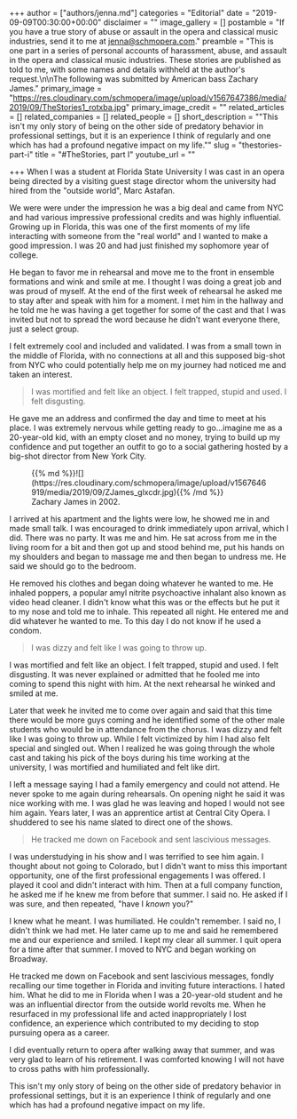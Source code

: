 +++
author = ["authors/jenna.md"]
categories = "Editorial"
date = "2019-09-09T00:30:00+00:00"
disclaimer = ""
image_gallery = []
postamble = "If you have a true story of abuse or assault in the opera and classical music industries, send it to me at [jenna@schmopera.com](mailto:jenna@schmopera.com)."
preamble = "This is one part in a series of personal accounts of harassment, abuse, and assault in the opera and classical music industries. These stories are published as told to me, with some names and details withheld at the author's request.\n\nThe following was submitted by American bass Zachary James."
primary_image = "https://res.cloudinary.com/schmopera/image/upload/v1567647386/media/2019/09/TheStories1_rotxba.jpg"
primary_image_credit = ""
related_articles = []
related_companies = []
related_people = []
short_description = "\"This isn't my only story of being on the other side of predatory behavior in professional settings, but it is an experience I think of regularly and one which has had a profound negative impact on my life.\""
slug = "thestories-part-i"
title = "#TheStories, part I"
youtube_url = ""

+++
When I was a student at Florida State University I was cast in an opera being directed by a visiting guest stage director whom the university had hired from the "outside world", Marc Astafan.

We were were under the impression he was a big deal and came from NYC and had various impressive professional credits and was highly influential. Growing up in Florida, this was one of the first moments of my life interacting with someone from the "real world" and I wanted to make a good impression. I was 20 and had just finished my sophomore year of college.

He began to favor me in rehearsal and move me to the front in ensemble formations and wink and smile at me. I thought I was doing a great job and was proud of myself. At the end of the first week of rehearsal he asked me to stay after and speak with him for a moment. I met him in the hallway and he told me he was having a get together for some of the cast and that I was invited but not to spread the word because he didn’t want everyone there, just a select group.

I felt extremely cool and included and validated. I was from a small town in the middle of Florida, with no connections at all and this supposed big-shot from NYC who could potentially help me on my journey had noticed me and taken an interest.

>I was mortified and felt like an object. I felt trapped, stupid and used. I felt disgusting.

He gave me an address and confirmed the day and time to meet at his place. I was extremely nervous while getting ready to go...imagine me as a 20-year-old kid, with an empty closet and no money, trying to build up my confidence and put together an outfit to go to a social gathering hosted by a big-shot director from New York City.

<figure data-type="image">{{% md %}}![](https://res.cloudinary.com/schmopera/image/upload/v1567646919/media/2019/09/ZJames_glxcdr.jpg){{% /md %}}

<figcaption>Zachary James in 2002.</figcaption>

</figure>

I arrived at his apartment and the lights were low, he showed me in and made small talk. I was encouraged to drink immediately upon arrival, which I did. There was no party. It was me and him. He sat across from me in the living room for a bit and then got up and stood behind me, put his hands on my shoulders and began to massage me and then began to undress me. He said we should go to the bedroom.

He removed his clothes and began doing whatever he wanted to me. He inhaled poppers, a popular amyl nitrite psychoactive inhalant also known as video head cleaner. I didn't know what this was or the effects but he put it to my nose and told me to inhale. This repeated all night. He entered me and did whatever he wanted to me. To this day I do not know if he used a condom.

>I was dizzy and felt like I was going to throw up.

I was mortified and felt like an object. I felt trapped, stupid and used. I felt disgusting. It was never explained or admitted that he fooled me into coming to spend this night with him. At the next rehearsal he winked and smiled at me.

Later that week he invited me to come over again and said that this time there would be more guys coming and he identified some of the other male students who would be in attendance from the chorus. I was dizzy and felt like I was going to throw up. While I felt victimized by him I had also felt special and singled out. When I realized he was going through the whole cast and taking his pick of the boys during his time working at the university, I was mortified and humiliated and felt like dirt.

I left a message saying I had a family emergency and could not attend. He never spoke to me again during rehearsals. On opening night he said it was nice working with me. I was glad he was leaving and hoped I would not see him again. Years later, I was an apprentice artist at Central City Opera. I shuddered to see his name slated to direct one of the shows.

>He tracked me down on Facebook and sent lascivious messages.

I was understudying in his show and I was terrified to see him again. I thought about not going to Colorado, but I didn't want to miss this important opportunity, one of the first professional engagements I was offered. I played it cool and didn't interact with him. Then at a full company function, he asked me if he knew me from before that summer. I said no. He asked if I was sure, and then repeated, "have I _known_ you?"

I knew what he meant. I was humiliated. He couldn't remember. I said no, I didn't think we had met. He later came up to me and said he remembered me and our experience and smiled. I kept my clear all summer. I quit opera for a time after that summer. I moved to NYC and began working on Broadway.

He tracked me down on Facebook and sent lascivious messages, fondly recalling our time together in Florida and inviting future interactions. I hated him. What he did to me in Florida when I was a 20-year-old student and he was an influential director from the outside world revolts me. When he resurfaced in my professional life and acted inappropriately I lost confidence, an experience which contributed to my deciding to stop pursuing opera as a career.

I did eventually return to opera after walking away that summer, and was very glad to learn of his retirement. I was comforted knowing I will not have to cross paths with him professionally.

This isn't my only story of being on the other side of predatory behavior in professional settings, but it is an experience I think of regularly and one which has had a profound negative impact on my life.